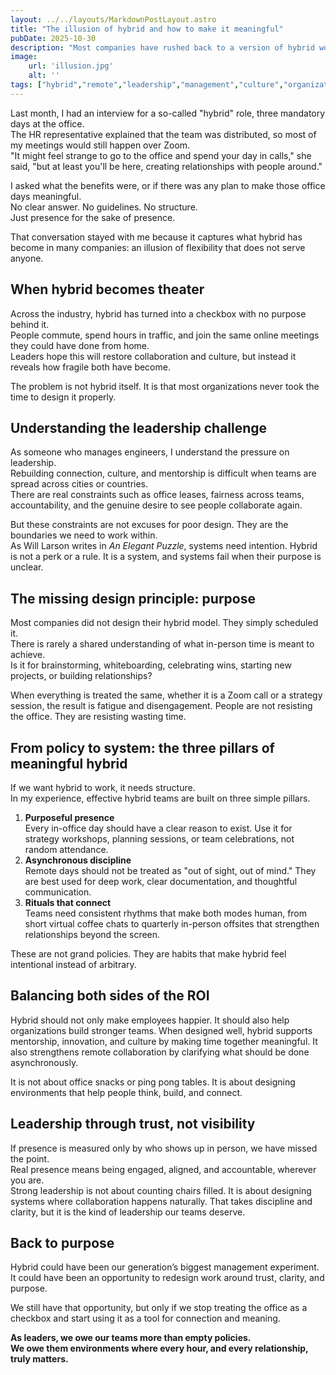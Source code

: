 ```yaml
---
layout: ../../layouts/MarkdownPostLayout.astro
title: "The illusion of hybrid and how to make it meaningful"
pubDate: 2025-10-30
description: "Most companies have rushed back to a version of hybrid work that adds little value. How can we fix it?"
image:
    url: 'illusion.jpg'
    alt: ''
tags: ["hybrid","remote","leadership","management","culture","organization","rto"]
---
```


Last month, I had an interview for a so-called "hybrid" role, three mandatory days at the office.  
The HR representative explained that the team was distributed, so most of my meetings would still happen over Zoom.  
"It might feel strange to go to the office and spend your day in calls," she said, "but at least you'll be here, creating relationships with people around."  

I asked what the benefits were, or if there was any plan to make those office days meaningful.  
No clear answer. No guidelines. No structure.  
Just presence for the sake of presence.

That conversation stayed with me because it captures what hybrid has become in many companies: an illusion of flexibility that does not serve anyone.

## When hybrid becomes theater

Across the industry, hybrid has turned into a checkbox with no purpose behind it.  
People commute, spend hours in traffic, and join the same online meetings they could have done from home.  
Leaders hope this will restore collaboration and culture, but instead it reveals how fragile both have become.

The problem is not hybrid itself. It is that most organizations never took the time to design it properly.  

## Understanding the leadership challenge

As someone who manages engineers, I understand the pressure on leadership.  
Rebuilding connection, culture, and mentorship is difficult when teams are spread across cities or countries.  
There are real constraints such as office leases, fairness across teams, accountability, and the genuine desire to see people collaborate again.  

But these constraints are not excuses for poor design. They are the boundaries we need to work within.  
As Will Larson writes in *An Elegant Puzzle*, systems need intention.  Hybrid is not a perk or a rule. It is a system, and systems fail when their purpose is unclear.

## The missing design principle: purpose

Most companies did not design their hybrid model. They simply scheduled it.  
There is rarely a shared understanding of what in-person time is meant to achieve.  
Is it for brainstorming, whiteboarding, celebrating wins, starting new projects, or building relationships?  

When everything is treated the same, whether it is a Zoom call or a strategy session, the result is fatigue and disengagement. People are not resisting the office. They are resisting wasting time.

## From policy to system: the three pillars of meaningful hybrid

If we want hybrid to work, it needs structure.  
In my experience, effective hybrid teams are built on three simple pillars.

1. **Purposeful presence**  
Every in-office day should have a clear reason to exist. Use it for strategy workshops, planning sessions, or team celebrations, not random attendance.  
2. **Asynchronous discipline**  
Remote days should not be treated as "out of sight, out of mind." They are best used for deep work, clear documentation, and thoughtful communication.  
3. **Rituals that connect**  
Teams need consistent rhythms that make both modes human, from short virtual coffee chats to quarterly in-person offsites that strengthen relationships beyond the screen.  

These are not grand policies. They are habits that make hybrid feel intentional instead of arbitrary.

## Balancing both sides of the ROI

Hybrid should not only make employees happier. It should also help organizations build stronger teams. When designed well, hybrid supports mentorship, innovation, and culture by making time together meaningful. It also strengthens remote collaboration by clarifying what should be done asynchronously.  

It is not about office snacks or ping pong tables. It is about designing environments that help people think, build, and connect.  

## Leadership through trust, not visibility

If presence is measured only by who shows up in person, we have missed the point.  
Real presence means being engaged, aligned, and accountable, wherever you are.  
Strong leadership is not about counting chairs filled. It is about designing systems where collaboration happens naturally. That takes discipline and clarity, but it is the kind of leadership our teams deserve.

## Back to purpose

Hybrid could have been our generation’s biggest management experiment. It could have been an opportunity to redesign work around trust, clarity, and purpose.  

We still have that opportunity, but only if we stop treating the office as a checkbox and start using it as a tool for connection and meaning.  

**As leaders, we owe our teams more than empty policies.  
We owe them environments where every hour, and every relationship, truly matters.**
